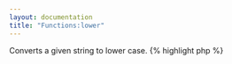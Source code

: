 ```yaml
---
layout: documentation
title: "Functions:lower"
---
```


Converts a given string to lower case.
{% highlight php %}
<?php
lower(string $value)
{% endhighlight %}

* **value**: string to convert

##Example
{% highlight smarty %}
{lower('ThiS IS a STRING')}
{% endhighlight %}

##Output
{% highlight text %}
this is a string
{% endhighlight %}